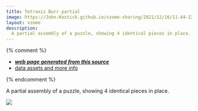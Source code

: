 ```yaml
---
title: Tetraxis Burr partial
image: https://John-Kostick.github.io/vzome-sharing/2021/12/16/11-44-22-Tetraxis Burr partial/Tetraxis Burr partial.png
layout: vzome 
description:
  A partial assembly of a puzzle, showing 4 identical pieces in place.
---
```


{% comment %}
 - [***web page generated from this source***][post]
 - [data assets and more info][github]

[post]: <https://John-Kostick.github.io/vzome-sharing/2021/12/16/Tetraxis Burr partial-11-44-22.html>
[github]: <https://github.com/John-Kostick/vzome-sharing/tree/main/2021/12/16/11-44-22-Tetraxis Burr partial/>
{% endcomment %}

A partial assembly of a puzzle, showing 4 identical pieces in place.

<vzome-viewer style="width: 100%; height: 65vh;"
       src="https://John-Kostick.github.io/vzome-sharing/2021/12/16/11-44-22-Tetraxis Burr partial/Tetraxis Burr partial.vZome" >
  <img src="https://John-Kostick.github.io/vzome-sharing/2021/12/16/11-44-22-Tetraxis Burr partial/Tetraxis Burr partial.png" />
</vzome-viewer>
